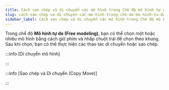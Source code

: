```yaml
---
title: Cách sao chép và di chuyển các mô hình trong Chế độ mô hình tự do
slug: cach-sao-chep-va-di-chuyen-cac-mo-hinh-trong-che-do-mo-hinh-tu-do
sidebar_label: Cách sao chép và di chuyển các mô hình trong Chế độ mô hình tự do
---
```


Trong chế độ **Mô hình tự do (Free modeling)**, bạn có thể chọn một hoặc nhiều mô hình bằng cách giữ phím  và nhấp chuột trái để chọn theo khung. Sau khi chọn, bạn có thể thực hiện các thao tác di chuyển hoặc sao chép.

:::info [Di chuyển mô hình]







:::

:::info [Sao chép và Di chuyển (Copy Move)]



:::